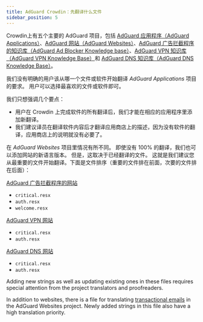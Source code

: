 ```yaml
---
title: AdGuard Crowdin：先翻译什么文件
sidebar_position: 5
---
```


Crowdin上有五个主要的 AdGuard 项目，包括 [AdGuard 应用程序（AdGuard Applications）](https://crowdin.com/project/adguard-applications)、[AdGuard 网站（AdGuard Websites）](https://crowdin.com/project/adguard-websites)、[AdGuard 广告拦截程序的知识库（AdGuard Ad Blocker Knowledge base）](https://crowdin.com/project/adguard-knowledge-base)、[AdGuard VPN 知识库（AdGuard VPN Knowledge Base）](https://crowdin.com/project/adguard-vpn-knowledge-base)和 [AdGuard DNS 知识库（AdGuard DNS Knowledge Base）](https://crowdin.com/project/adguard-knowledge-bases)。

我们没有明确的用户该从哪一个文件或软件开始翻译 *AdGuard Applications* 项目的要求。 用户可以选择最喜欢的文件或软件即可。

我们只想强调几个要点：

- 用户在 Crowdin 上完成软件的所有翻译后，我们才能在相应的应用程序里添加新翻译。
- 我们建议译员在翻译软件内容后才翻译应用商店上的描述，因为没有软件的翻译，应用商店上的说明就没有必要了。

在 *AdGuard Websites* 项目里情况有所不同。 即使没有 100% 的翻译，我们也可以添加网站的新语言版本。 但是，这取决于已经翻译的文件。 这就是我们建议您从最重要的文件开始翻译。下面是文件排序（重要的文件排在前面，次要的文件排在后面）：

[AdGuard 广告拦截程序的网站](https://crowdin.com/project/adguard-websites/en#/adguard.com)

- `critical.resx`
- `auth.resx`
- `welcome.resx`

[AdGuard VPN 网站](https://crowdin.com/project/adguard-websites/en#/adguard-vpn.com)

- `critical.resx`
- `auth.resx`

[AdGuard DNS 网站](https://crowdin.com/project/adguard-websites/en#/adguard-dns.com)

- `critical.resx`
- `auth.resx`

Adding new strings as well as updating existing ones in these files requires special attention from the project translators and proofreaders.

In addition to websites, there is a file for translating [transactional emails](https://crowdin.com/project/adguard-websites/en#/emails) in the AdGuard Websites project. Newly added strings in this file also have a high translation priority.
